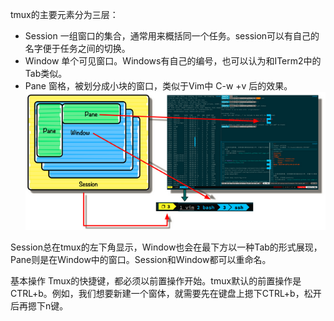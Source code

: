 tmux的主要元素分为三层：
- Session 一组窗口的集合，通常用来概括同一个任务。session可以有自己的名字便于任务之间的切换。
- Window 单个可见窗口。Windows有自己的编号，也可以认为和ITerm2中的Tab类似。
- Pane 窗格，被划分成小块的窗口，类似于Vim中 C-w +v 后的效果。
![tmux](/assets/tmux.png)

Session总在tmux的左下角显示，Window也会在最下方以一种Tab的形式展现，Pane则是在Window中的窗口。Session和Window都可以重命名。

基本操作
Tmux的快捷键，都必须以前置操作开始。tmux默认的前置操作是CTRL+b。例如，我们想要新建一个窗体，就需要先在键盘上摁下CTRL+b，松开后再摁下n键。
